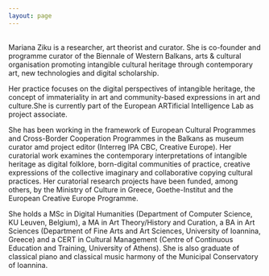 ```yaml
---
layout: page
---
```


<br>
Mariana Ziku is a researcher, art theorist and curator. She is co-founder and programme curator of the Biennale of Western Balkans, arts & cultural organisation promoting intangible cultural heritage through contemporary art, new technologies and digital scholarship.  

Her practice focuses on the digital perspectives of intangible heritage, the concept of immateriality in art and community-based expressions in art and culture.She is currently part of the European ARTificial Intelligence Lab as project associate.  
  
She has been working in the framework of European Cultural Programmes and Cross-Border Cooperation Programmes in the Balkans as museum curator amd project editor (Interreg IPA CBC, Creative Europe). Her curatorial work examines the contemporary interpretations of intangible heritage as digital folklore, born-digital communities of practice, creative expressions of the collective imaginary and collaborative copying cultural practices. Her curatorial research projects have been funded, among others, by the Ministry of Culture in Greece, Goethe-Institut and the European Creative Europe Programme.  
  
She holds a MSc in Digital Humanities (Department of Computer Science, KU Leuven, Belgium), a MA in Art Theory/History and Curation, a BA in Art Sciences (Department of Fine Arts and Art Sciences, University of Ioannina, Greece) and a CERT in Cultural Management (Centre of Continuous Education and Training, University of Athens). She is also graduate of classical piano and classical music harmony of the Municipal Conservatory of Ioannina.



